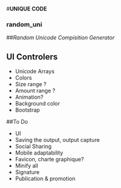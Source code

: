#**UNIQUE CODE**
### random_uni
##*Random Unicode Compisition Generator*

## UI Controlers
  - Unicode Arrays
  - Colors
  - Size range ?
  - Amount range ?
  - Animation?
  - Background color
  - Bootstrap

##To Do
  - UI
  - Saving the output, output capture
  - Social Sharing
  - Mobile adaptability
  - Favicon, charte graphique?
  - Minify all
  - Signature
  - Publication & promotion
